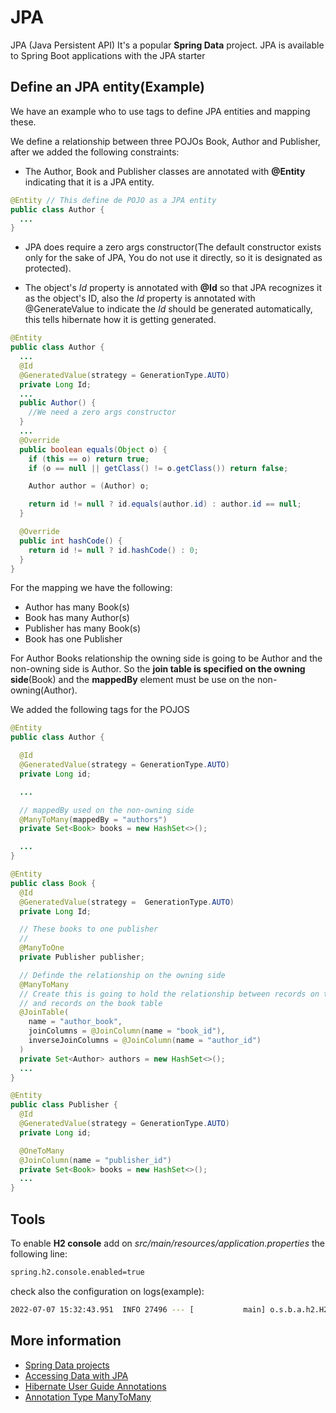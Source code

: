 # JPA
JPA (Java Persistent API)
It's a popular **Spring Data** project.
JPA is available to Spring Boot applications with the JPA starter

## Define an JPA entity(Example)
We have an example who to use tags to define JPA entities and mapping these.

We define a relationship between three POJOs Book, Author and Publisher, after we added the following constraints:

* The Author, Book and Publisher classes are annotated with **@Entity** indicating that it is a JPA entity.
```java
@Entity // This define de POJO as a JPA entity
public class Author {
  ...
}
```

* JPA does require a zero args constructor(The default constructor exists only for the sake of JPA, You do not use it directly, so it is designated as protected).

* The object's *Id* property is annotated with **@Id** so that JPA recognizes it as the object's ID, also the *Id* property is annotated with @GenerateValue to indicate the *Id* should be generated automatically, this tells hibernate how it is getting generated.

```java
@Entity
public class Author {
  ...
  @Id
  @GeneratedValue(strategy = GenerationType.AUTO)
  private Long Id;
  ...
  public Author() {
    //We need a zero args constructor
  }
  ...
  @Override
  public boolean equals(Object o) {
    if (this == o) return true;
    if (o == null || getClass() != o.getClass()) return false;

    Author author = (Author) o;

    return id != null ? id.equals(author.id) : author.id == null;
  }

  @Override
  public int hashCode() {
    return id != null ? id.hashCode() : 0;
  }
}
```
For the mapping we have the following:
* Author has many Book(s)
* Book has many Author(s)
* Publisher has many Book(s)
* Book has one Publisher

For Author Books relationship the owning side is going to be Author and the non-owning side is Author. So the **join table is specified on the owning side**(Book) and the **mappedBy** element must be use on the non-owning(Author).

We added the following tags for the POJOS
```java
@Entity
public class Author {

  @Id
  @GeneratedValue(strategy = GenerationType.AUTO)
  private Long id;

  ...

  // mappedBy used on the non-owning side
  @ManyToMany(mappedBy = "authors")
  private Set<Book> books = new HashSet<>();

  ...
}
```
```java
@Entity
public class Book {
  @Id
  @GeneratedValue(strategy =  GenerationType.AUTO)
  private Long Id;

  // These books to one publisher
  // 
  @ManyToOne
  private Publisher publisher;

  // Definde the relationship on the owning side
  @ManyToMany
  // Create this is going to hold the relationship between records on the author table
  // and records on the book table
  @JoinTable(
    name = "author_book",
    joinColumns = @JoinColumn(name = "book_id"),
    inverseJoinColumns = @JoinColumn(name = "author_id")
  )
  private Set<Author> authors = new HashSet<>();
  ...
}
```
```java
@Entity
public class Publisher {
  @Id
  @GeneratedValue(strategy = GenerationType.AUTO)
  private Long id;

  @OneToMany
  @JoinColumn(name = "publisher_id")
  private Set<Book> books = new HashSet<>();
  ...
}
```

## Tools
To enable **H2 console** add on *src/main/resources/application.properties* the following line:
```bash
spring.h2.console.enabled=true
```
check also the configuration on logs(example):
```bash
2022-07-07 15:32:43.951  INFO 27496 --- [           main] o.s.b.a.h2.H2ConsoleAutoConfiguration    : H2 console available at '/h2-console'. Database available at 'jdbc:h2:mem:0553886f-fe7f-4381-9047-1a9d8ca9feef'
```

## More information
* [Spring Data projects](https://spring.io/projects/spring-data)
* [Accessing Data with JPA](https://spring.io/guides/gs/accessing-data-jpa/)
* [Hibernate User Guide Annotations](https://docs.jboss.org/hibernate/orm/6.1/userguide/html_single/Hibernate_User_Guide.html#annotations)
* [Annotation Type ManyToMany](https://javaee.github.io/javaee-spec/javadocs/javax/persistence/ManyToMany.html)